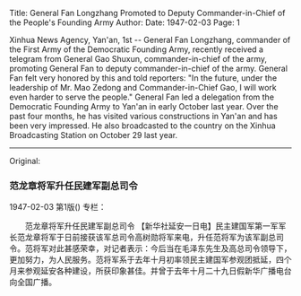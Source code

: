 Title: General Fan Longzhang Promoted to Deputy Commander-in-Chief of the People's Founding Army
Author:
Date: 1947-02-03
Page: 1

Xinhua News Agency, Yan'an, 1st -- General Fan Longzhang, commander of the First Army of the Democratic Founding Army, recently received a telegram from General Gao Shuxun, commander-in-chief of the army, promoting General Fan to deputy commander-in-chief of the army. General Fan felt very honored by this and told reporters: "In the future, under the leadership of Mr. Mao Zedong and Commander-in-Chief Gao, I will work even harder to serve the people." General Fan led a delegation from the Democratic Founding Army to Yan'an in early October last year. Over the past four months, he has visited various constructions in Yan'an and has been very impressed. He also broadcasted to the country on the Xinhua Broadcasting Station on October 29 last year.



<hr /> 

Original: 


### 范龙章将军升任民建军副总司令

1947-02-03
第1版()
专栏：

　　范龙章将军升任民建军副总司令
    【新华社延安一日电】民主建国军第一军军长范龙章将军于日前接获该军总司令高树勋将军来电，升任范将军为该军副总司令。范将军对此甚感荣幸，对记者表示：今后当在毛泽东先生及高总司令领导下，更加努力，为人民服务。范将军系于去年十月初率领民主建国军参观团抵延，四个月来参观延安各种建设，所获印象甚佳。并曾于去年十月二十九日假新华广播电台向全国广播。
